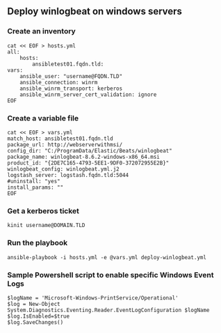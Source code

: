 ## Deploy winlogbeat on windows servers

### Create an inventory

```
cat << EOF > hosts.yml
all:
    hosts:
        ansibletest01.fqdn.tld:
vars:
    ansible_user: "username@FQDN.TLD"
    ansible_connection: winrm
    ansible_winrm_transport: kerberos
    ansible_winrm_server_cert_validation: ignore
EOF
```

### Create a variable file

```
cat << EOF > vars.yml
match_host: ansibletest01.fqdn.tld
package_url: http://webserverwithmsi/
config_dir: "C:/ProgramData/Elastic/Beats/winlogbeat"
package_name: winlogbeat-8.6.2-windows-x86_64.msi
product_id: "{2DE7C165-4793-5EE1-9DF0-372072955E2B}"
winlogbeat_config: winlogbeat.yml.j2
logstash_server: logstash.fqdn.tld:5044
#uninstall: "yes"
install_params: ""
EOF
```

### Get a kerberos ticket
```
kinit username@DOMAIN.TLD
```

### Run the playbook
```
ansible-playbook -i hosts.yml -e @vars.yml deploy-winlogbeat.yml
```

### Sample Powershell script to enable specific Windows Event Logs
```
$logName = 'Microsoft-Windows-PrintService/Operational'
$log = New-Object System.Diagnostics.Eventing.Reader.EventLogConfiguration $logName
$log.IsEnabled=$true
$log.SaveChanges()
```